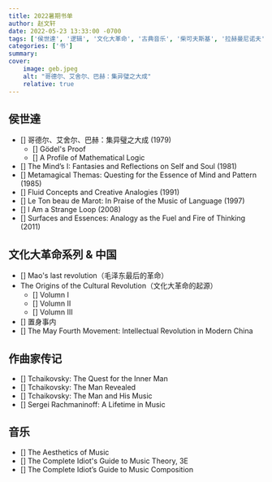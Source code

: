 ```yaml
---
title: 2022暑期书单 
author: 赵文轩
date: 2022-05-23 13:33:00 -0700
tags: ['侯世達', '逻辑', '文化大革命', '古典音乐', '柴可夫斯基', '拉赫曼尼诺夫']
categories: ['书']
summary: 
cover:
    image: geb.jpeg
    alt: "哥德尔、艾舍尔、巴赫：集异璧之大成"
    relative: true
---
```


## 侯世達
- [] 哥德尔、艾舍尔、巴赫：集异璧之大成 (1979)
    - [] Gödel's Proof
    - [] A Profile of Mathematical Logic
- [] The Mind’s I: Fantasies and Reflections on Self and Soul (1981)
- [] Metamagical Themas: Questing for the Essence of Mind and Pattern (1985)
- [] Fluid Concepts and Creative Analogies (1991)
- [] Le Ton beau de Marot: In Praise of the Music of Language (1997)
- [] I Am a Strange Loop (2008)
- [] Surfaces and Essences: Analogy as the Fuel and Fire of Thinking (2011) 

## 文化大革命系列 & 中国
- [] Mao's last revolution（毛泽东最后的革命）
- The Origins of the Cultural Revolution（文化大革命的起源）
    - [] Volumn I
    - [] Volumn II
    - [] Volumn III
- [] 置身事内
- [] The May Fourth Movement: Intellectual Revolution in Modern China

## 作曲家传记 
- [] Tchaikovsky: The Quest for the Inner Man
- [] Tchaikovsky: The Man Revealed
- [] Tchaikovsky: The Man and His Music
- [] Sergei Rachmaninoff: A Lifetime in Music

## 音乐
- [] The Aesthetics of Music
- [] The Complete Idiot's Guide to Music Theory, 3E
- [] The Complete Idiot’s Guide to Music Composition
